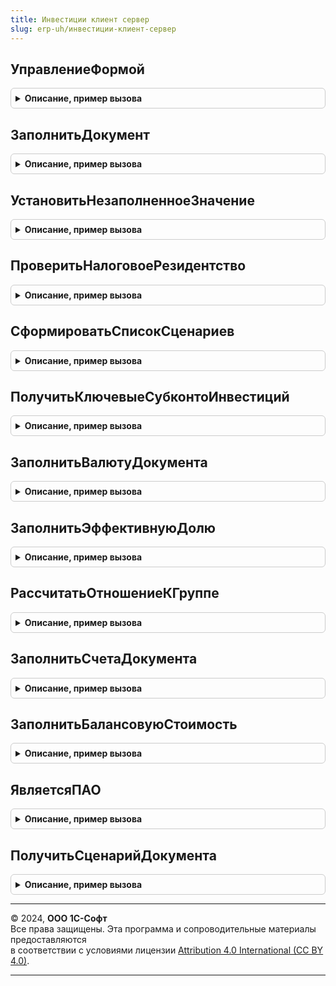 ```yaml
---
title: Инвестиции клиент сервер
slug: erp-uh/инвестиции-клиент-сервер
---
```



## УправлениеФормой
<details style="margin: 1em 0; padding: 0.5em; border: 1px solid #ccc; border-radius: 6px;">

<summary style="font-weight: bold; cursor: pointer;">Описание, пример вызова</summary>

```bsl

Процедура УправлениеФормой(Форма) Экспорт
```

Пример вызова
```bsl
ИнвестицииКлиентСервер.УправлениеФормой(Форма) 
```
</details>

## ЗаполнитьДокумент
<details style="margin: 1em 0; padding: 0.5em; border: 1px solid #ccc; border-radius: 6px;">

<summary style="font-weight: bold; cursor: pointer;">Описание, пример вызова</summary>

```bsl

Процедура ЗаполнитьДокумент(Объект, СтруктураДействий, КэшируемыеЗначения) Экспорт
```

Пример вызова
```bsl
ИнвестицииКлиентСервер.ЗаполнитьДокумент(Объект, СтруктураДействий, КэшируемыеЗначения) 
```
</details>

## УстановитьНезаполненноеЗначение
<details style="margin: 1em 0; padding: 0.5em; border: 1px solid #ccc; border-radius: 6px;">

<summary style="font-weight: bold; cursor: pointer;">Описание, пример вызова</summary>

```bsl

Процедура УстановитьНезаполненноеЗначение(Параметр, Значение, УстановитьЗначение = Ложь) Экспорт
```

Пример вызова
```bsl
ИнвестицииКлиентСервер.УстановитьНезаполненноеЗначение(Параметр, Значение, УстановитьЗначение);
```
</details>

## ПроверитьНалоговоеРезидентство
<details style="margin: 1em 0; padding: 0.5em; border: 1px solid #ccc; border-radius: 6px;">

<summary style="font-weight: bold; cursor: pointer;">Описание, пример вызова</summary>

```bsl

Процедура ПроверитьНалоговоеРезидентство(Реквизиты, Отказ) Экспорт
```

Пример вызова
```bsl
ИнвестицииКлиентСервер.ПроверитьНалоговоеРезидентство(Реквизиты, Отказ) 
```
</details>

## СформироватьСписокСценариев
<details style="margin: 1em 0; padding: 0.5em; border: 1px solid #ccc; border-radius: 6px;">

<summary style="font-weight: bold; cursor: pointer;">Описание, пример вызова</summary>

```bsl

Функция СформироватьСписокСценариев(Реквизиты) Экспорт
```

Пример вызова
```bsl
Результат = ИнвестицииКлиентСервер.СформироватьСписокСценариев(Реквизиты) 
```
</details>

## ПолучитьКлючевыеСубконтоИнвестиций
<details style="margin: 1em 0; padding: 0.5em; border: 1px solid #ccc; border-radius: 6px;">

<summary style="font-weight: bold; cursor: pointer;">Описание, пример вызова</summary>

```bsl

Функция ПолучитьКлючевыеСубконтоИнвестиций(ВключитьЦБ = Ложь) Экспорт
```

Пример вызова
```bsl
Результат = ИнвестицииКлиентСервер.ПолучитьКлючевыеСубконтоИнвестиций(ВключитьЦБ);
```
</details>

## ЗаполнитьВалютуДокумента
<details style="margin: 1em 0; padding: 0.5em; border: 1px solid #ccc; border-radius: 6px;">

<summary style="font-weight: bold; cursor: pointer;">Описание, пример вызова</summary>

```bsl

Процедура ЗаполнитьВалютуДокумента(Объект, СтруктураДействий, КэшируемыеЗначения) Экспорт
```

Пример вызова
```bsl
ИнвестицииКлиентСервер.ЗаполнитьВалютуДокумента(Объект, СтруктураДействий, КэшируемыеЗначения) 
```
</details>

## ЗаполнитьЭффективнуюДолю
<details style="margin: 1em 0; padding: 0.5em; border: 1px solid #ccc; border-radius: 6px;">

<summary style="font-weight: bold; cursor: pointer;">Описание, пример вызова</summary>

```bsl

Процедура ЗаполнитьЭффективнуюДолю(Объект, СтруктураДействий, КэшируемыеЗначения) Экспорт
```

Пример вызова
```bsl
ИнвестицииКлиентСервер.ЗаполнитьЭффективнуюДолю(Объект, СтруктураДействий, КэшируемыеЗначения) 
```
</details>

## РассчитатьОтношениеКГруппе
<details style="margin: 1em 0; padding: 0.5em; border: 1px solid #ccc; border-radius: 6px;">

<summary style="font-weight: bold; cursor: pointer;">Описание, пример вызова</summary>

```bsl

Функция РассчитатьОтношениеКГруппе(Объект, СтруктураДействий, КэшируемыеЗначения) Экспорт
```

Пример вызова
```bsl
Результат = ИнвестицииКлиентСервер.РассчитатьОтношениеКГруппе(Объект, СтруктураДействий, КэшируемыеЗначения));
```
</details>

## ЗаполнитьСчетаДокумента
<details style="margin: 1em 0; padding: 0.5em; border: 1px solid #ccc; border-radius: 6px;">

<summary style="font-weight: bold; cursor: pointer;">Описание, пример вызова</summary>

```bsl

Процедура ЗаполнитьСчетаДокумента(Объект, СтруктураДействий, КэшируемыеЗначения) Экспорт
```

Пример вызова
```bsl
ИнвестицииКлиентСервер.ЗаполнитьСчетаДокумента(Объект, СтруктураДействий, КэшируемыеЗначения));
```
</details>

## ЗаполнитьБалансовуюСтоимость
<details style="margin: 1em 0; padding: 0.5em; border: 1px solid #ccc; border-radius: 6px;">

<summary style="font-weight: bold; cursor: pointer;">Описание, пример вызова</summary>

```bsl

Процедура ЗаполнитьБалансовуюСтоимость(Объект, СтруктураДействий, КэшируемыеЗначения) Экспорт
```

Пример вызова
```bsl
ИнвестицииКлиентСервер.ЗаполнитьБалансовуюСтоимость(Объект, СтруктураДействий, КэшируемыеЗначения) 
```
</details>

## ЯвляетсяПАО
<details style="margin: 1em 0; padding: 0.5em; border: 1px solid #ccc; border-radius: 6px;">

<summary style="font-weight: bold; cursor: pointer;">Описание, пример вызова</summary>

```bsl

Функция ЯвляетсяПАО(Организация, Знач ОрганизацияКодОКОПФ = Неопределено) Экспорт
```

Пример вызова
```bsl
Результат = ИнвестицииКлиентСервер.ЯвляетсяПАО(Организация, ОрганизацияКодОКОПФ);
```
</details>

## ПолучитьСценарийДокумента
<details style="margin: 1em 0; padding: 0.5em; border: 1px solid #ccc; border-radius: 6px;">

<summary style="font-weight: bold; cursor: pointer;">Описание, пример вызова</summary>

```bsl

Функция ПолучитьСценарийДокумента(Объект, КэшируемыеЗначения = Неопределено) Экспорт
```

Пример вызова
```bsl
Результат = ИнвестицииКлиентСервер.ПолучитьСценарийДокумента(Объект, КэшируемыеЗначения);
```
</details>

---

© 2024, **ООО 1С-Софт**  
Все права защищены. Эта программа и сопроводительные материалы предоставляются  
в соответствии с условиями лицензии [Attribution 4.0 International (CC BY 4.0)](https://creativecommons.org/licenses/by/4.0/legalcode).

---
